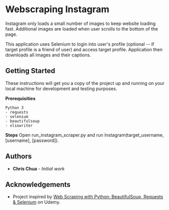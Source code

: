 # Webscraping Instagram
Instagram only loads a small number of images to keep website loading fast. Additional images are loaded when user scrolls to the bottom of the page. 

This application uses Selenium to login into user's profile (optional -- if target profile is a friend of user) and access target profile. Application then downloads all images and their captions.

## Getting Started
These instructions will get you a copy of the project up and running on your local machine for development and testing purposes. 

**Prerequisities**
```
Python 3
- requests
- selenium
- beautifulsoup
- xlsxwriter
```

**Steps**
Open run_instagram_scraper.py and run Instagram(target_username, [username], [password]).

## Authors
- **Chris Chua** - _Initial work_

## Acknowledgements
- Project inspired by [Web Scraping with Python: BeautifulSoup, Requests & Selenium](https://www.udemy.com/web-scraping-with-python-beautifulsoup/) on Udemy.
